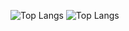![Top Langs](https://github-readme-stats.vercel.app/api/top-langs/?username=WambuiGrace&hide_progress=true)
![Top Langs](https://github-readme-stats.vercel.app/api/top-langs/?username=anuraghazra&hide=jupyternotebook)
